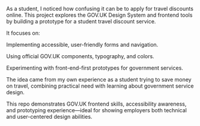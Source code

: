 As a student, I noticed how confusing it can be to apply for travel discounts online. This project explores the GOV.UK Design System and frontend tools by building a prototype for a student travel discount service.

It focuses on:

Implementing accessible, user-friendly forms and navigation.

Using official GOV.UK components, typography, and colors.

Experimenting with front-end-first prototypes for government services.

The idea came from my own experience as a student trying to save money on travel, combining practical need with learning about government service design.

This repo demonstrates GOV.UK frontend skills, accessibility awareness, and prototyping experience—ideal for showing employers both technical and user-centered design abilities.
